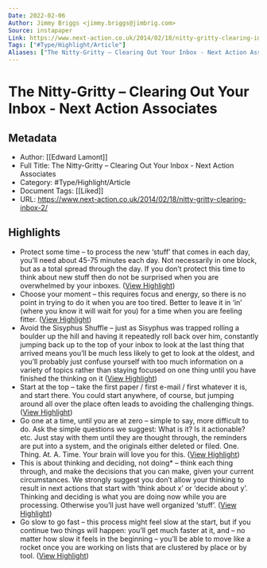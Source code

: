 ```yaml
---
Date: 2022-02-06
Author: Jimmy Briggs <jimmy.briggs@jimbrig.com>
Source: instapaper
Link: https://www.next-action.co.uk/2014/02/18/nitty-gritty-clearing-inbox-2/
Tags: ["#Type/Highlight/Article"]
Aliases: ["The Nitty-Gritty – Clearing Out Your Inbox - Next Action Associates", "The Nitty-Gritty – Clearing Out Your Inbox - Next Action Associates"]
---
```

# The Nitty-Gritty – Clearing Out Your Inbox - Next Action Associates

## Metadata
- Author: [[Edward Lamont]]
- Full Title: The Nitty-Gritty – Clearing Out Your Inbox - Next Action Associates
- Category: #Type/Highlight/Article
- Document Tags: [[Liked]] 
- URL: https://www.next-action.co.uk/2014/02/18/nitty-gritty-clearing-inbox-2/

## Highlights
- Protect some time – to process the new ‘stuff’ that comes in each day, you’ll need about 45-75 minutes each day. Not necessarily in one block, but as a total spread through the day. If you don’t protect this time to think about new stuff then do not be surprised when you are overwhelmed by your inboxes. ([View Highlight](https://instapaper.com/read/1446350863/17520167))
- Choose your moment – this requires focus and energy, so there is no point in trying to do it when you are too tired. Better to leave it in ‘in’ (where you know it will wait for you) for a time when you are feeling fitter. ([View Highlight](https://instapaper.com/read/1446350863/17520170))
- Avoid the Sisyphus Shuffle – just as Sisyphus was trapped rolling a boulder up the hill and having it repeatedly roll back over him, constantly jumping back up to the top of your inbox to look at the last thing that arrived means you’ll be much less likely to get to look at the oldest, and you’ll probably just confuse yourself with too much information on a variety of topics rather than staying focused on one thing until you have finished the thinking on it ([View Highlight](https://instapaper.com/read/1446350863/17520172))
- Start at the top – take the first paper / first e-mail / first whatever it is, and start there. You could start anywhere, of course, but jumping around all over the place often leads to avoiding the challenging things. ([View Highlight](https://instapaper.com/read/1446350863/17520178))
- Go one at a time, until you are at zero – simple to say, more difficult to do. Ask the simple questions we suggest: What is it? Is it actionable? etc. Just stay with them until they are thought through, the reminders are put into a system, and the originals either deleted or filed. One. Thing. At. A. Time. Your brain will love you for this. ([View Highlight](https://instapaper.com/read/1446350863/17520179))
- This is about thinking and deciding, not doing* – think each thing through, and make the decisions that you can make, given your current circumstances. We strongly suggest you don’t allow your thinking to result in next actions that start with ‘think about x’ or ‘decide about y’. Thinking and deciding is what you are doing now while you are processing. Otherwise you’ll just have well organized ‘stuff’. ([View Highlight](https://instapaper.com/read/1446350863/17520180))
- Go slow to go fast – this process might feel slow at the start, but if you continue two things will happen: you’ll get much faster at it, and – no matter how slow it feels in the beginning – you’ll be able to move like a rocket once you are working on lists that are clustered by place or by tool. ([View Highlight](https://instapaper.com/read/1446350863/17520182))
